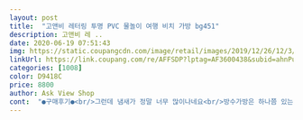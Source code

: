 ```yaml
---
layout: post 
title:  "고앤비 레터링 투명 PVC 물놀이 여행 비치 가방 bg451" 
description: 고앤비 레 ..
date: 2020-06-19 07:51:43 
img: https://static.coupangcdn.com/image/retail/images/2019/12/26/12/3/66e854fb-3643-4139-b32d-61a299dfee65.jpg 
linkUrl: https://link.coupang.com/re/AFFSDP?lptag=AF3600438&subid=ahnPublicAsk&pageKey=1122597583&itemId=2088436442&vendorItemId=70087419467&traceid=V0-113-54c79302d6fc2c8c 
categories: [1008] 
color: D9418C 
price: 8800 
author: Ask View Shop 
cont:  "●구매후기●<br/>그런데 냄새가 정말 너무 많이나네요<br/>방수가방은 하나쯤 있는게 좋고<br/>사진과 똑같고 크기도 적당해요<br/>안되겠다 싶어서 흐르는물에 씻었는데 무슨 거품이 그렇게 많이나는지 당황스럽네요<br/>이쁘고 굿굿<br/>일단 씻고 말려놨는데 그래도 냄새는 많이 납니다 <br/>큼지막해서 비치타올 두개 접어서 딱 들어가고 스노클 두개 워터슈즈 두개 등 알차게 들어가요<br/>튼튼하고 사이즈도 괜찮아요<br/>" 
---
```

